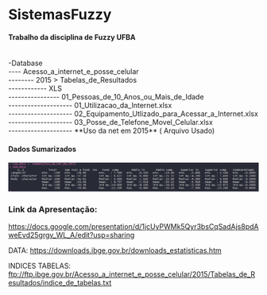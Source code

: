 # SistemasFuzzy
#### Trabalho da disciplina de Fuzzy UFBA
 <br />
-Database <br />
---- Acesso_a_internet_e_posse_celular  <br />
-------- 2015 > Tabelas_de_Resultados  <br />
------------ XLS<br />
---------------- 01_Pessoas_de_10_Anos_ou_Mais_de_Idade<br />
-------------------- 01_Utilizacao_da_Internet.xlsx<br />
-------------------- 02_Equipamento_Utlizado_para_Acessar_a_Internet.xlsx<br />
-------------------- 03_Posse_de_Telefone_Movel_Celular.xlsx<br />
-------------------- **Uso da net em 2015** ( Arquivo Usado)


#### Dados Sumarizados
![Dados Sumarizados](/img/Dados_Sumarizados_Min_a_Max.png)


### Link da Apresentação: 
https://docs.google.com/presentation/d/1jcUyPWMk5Qyr3bsCqSadAjs8pdAweEvd25grgv_WL_A/edit?usp=sharing

DATA: https://downloads.ibge.gov.br/downloads_estatisticas.htm

INDICES TABELAS: ftp://ftp.ibge.gov.br/Acesso_a_internet_e_posse_celular/2015/Tabelas_de_Resultados/indice_de_tabelas.txt
